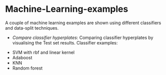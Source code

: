 # Machine-Learning-examples
A couple of machine learning examples are shown using different classifiers and data-split techniques.

- *Compare classifier hyperplates*: Comparing classifier hyperplates by visualising the Test set results. Classifier examples:
* SVM with rbf and linear kernel
* Adaboost
* KNN
* Random forest


